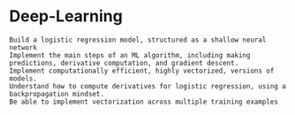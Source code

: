 # Deep-Learning

    Build a logistic regression model, structured as a shallow neural network
    Implement the main steps of an ML algorithm, including making predictions, derivative computation, and gradient descent.
    Implement computationally efficient, highly vectorized, versions of models.
    Understand how to compute derivatives for logistic regression, using a backpropagation mindset.
    Be able to implement vectorization across multiple training examples
    
    
    
